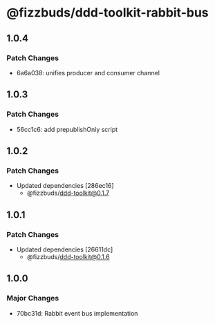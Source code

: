 # @fizzbuds/ddd-toolkit-rabbit-bus

## 1.0.4

### Patch Changes

- 6a6a038: unifies producer and consumer channel

## 1.0.3

### Patch Changes

- 56cc1c6: add prepublishOnly script

## 1.0.2

### Patch Changes

- Updated dependencies [286ec16]
  - @fizzbuds/ddd-toolkit@0.1.7

## 1.0.1

### Patch Changes

- Updated dependencies [26611dc]
  - @fizzbuds/ddd-toolkit@0.1.6

## 1.0.0

### Major Changes

- 70bc31d: Rabbit event bus implementation

